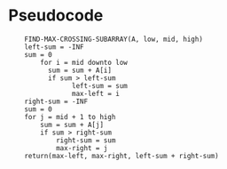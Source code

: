 # Pseudocode


        FIND-MAX-CROSSING-SUBARRAY(A, low, mid, high)
        left-sum = -INF
        sum = 0
            for i = mid downto low
	          sum = sum + A[i]
	          if sum > left-sum
		            left-sum = sum
		            max-left = i
        right-sum = -INF
        sum = 0
        for j = mid + 1 to high
	        sum = sum + A[j]
	        if sum > right-sum
		        right-sum = sum
		        max-right = j
        return(max-left, max-right, left-sum + right-sum)
